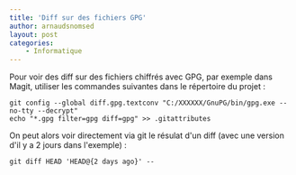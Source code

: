 ```yaml
---
title: 'Diff sur des fichiers GPG'
author: arnaudsnomsed
layout: post
categories:
    - Informatique
---
```


Pour voir des diff sur des fichiers chiffrés avec GPG, par exemple dans Magit, utiliser les commandes suivantes
dans le répertoire du projet :


```
git config --global diff.gpg.textconv "C:/XXXXXX/GnuPG/bin/gpg.exe --no-tty --decrypt"
echo "*.gpg filter=gpg diff=gpg" >> .gitattributes
```

On peut alors voir directement via git le résulat d'un diff (avec une version d'il y a 2 jours dans l'exemple) :

```
git diff HEAD 'HEAD@{2 days ago}' -- 
```
